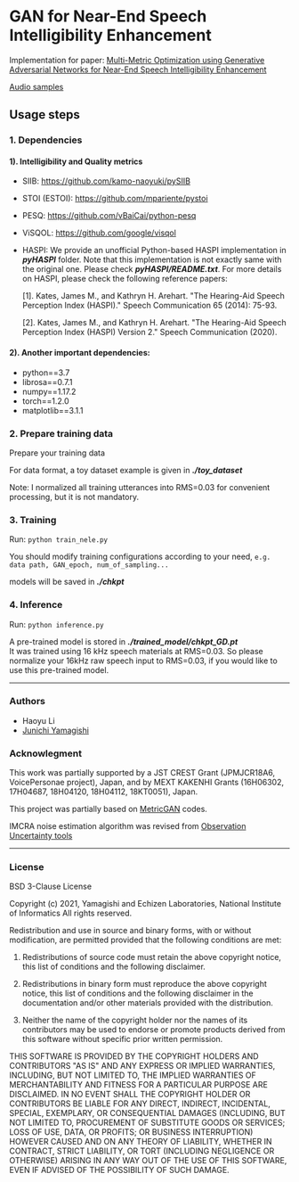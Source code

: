 # GAN for Near-End Speech Intelligibility Enhancement

Implementation for paper: [Multi-Metric Optimization using Generative Adversarial Networks for Near-End Speech Intelligibility Enhancement](https://arxiv.org/abs/2104.08499)

[Audio samples](https://nii-yamagishilab.github.io/hyli666-demos/intelligibility)

## Usage steps

### 1. Dependencies

#### 1). Intelligibility and Quality metrics

* SIIB: https://github.com/kamo-naoyuki/pySIIB
* STOI (ESTOI): https://github.com/mpariente/pystoi
* PESQ: https://github.com/vBaiCai/python-pesq
* ViSQOL: https://github.com/google/visqol
* HASPI: We provide an unofficial Python-based HASPI implementation in ***pyHASPI*** folder. 
  Note that this implementation is not exactly same with the original one. Please check ***pyHASPI/README.txt***. For more details on HASPI, please check the following reference papers:

    [1]. Kates, James M., and Kathryn H. Arehart. "The Hearing-Aid Speech Perception Index (HASPI)." Speech Communication 65 (2014): 75-93.
    
    [2]. Kates, James M., and Kathryn H. Arehart. "The Hearing-Aid Speech Perception Index (HASPI) Version 2." Speech Communication (2020).
    
#### 2). Another important dependencies:
* python==3.7
* librosa==0.7.1
* numpy==1.17.2
* torch==1.2.0
* matplotlib==3.1.1

### 2. Prepare training data

Prepare your training data

For data format, a toy dataset example is given in ***./toy_dataset*** 

Note: I normalized all training utterances into RMS=0.03 for convenient processing, but it is not mandatory.

### 3. Training

Run: `python train_nele.py`

You should modify training configurations according to your need, `e.g. data path, GAN_epoch, num_of_sampling...`

models will be saved in ***./chkpt*** 

### 4. Inference

Run: `python inference.py`

A pre-trained model is stored in  ***./trained_model/chkpt_GD.pt***  <br/>It was trained using 16 kHz speech materials at RMS=0.03. So please normalize your 16kHz raw speech input to RMS=0.03, if you would like to use this pre-trained model.

---

### Authors
* Haoyu Li
* [Junichi Yamagishi](https://nii-yamagishilab.github.io/)

### Acknowlegment

This work was partially supported by a JST CREST Grant (JPMJCR18A6, VoicePersonae project), Japan, and by MEXT KAKENHI Grants (16H06302, 17H04687, 18H04120, 18H04112, 18KT0051), Japan. 


This project was partially based on [MetricGAN](https://github.com/JasonSWFu/MetricGAN) codes.

IMCRA noise estimation algorithm was revised from [Observation Uncertainty tools](https://github.com/ramon-astudillo/obsunc/blob/e849aac65a16fe6900061505fbb0e30f594bd99a/processing/imcra.py)




---
### License

BSD 3-Clause License

Copyright (c) 2021, Yamagishi and Echizen Laboratories, National Institute of Informatics
All rights reserved.

Redistribution and use in source and binary forms, with or without
modification, are permitted provided that the following conditions are met:

1. Redistributions of source code must retain the above copyright notice, this
   list of conditions and the following disclaimer.

2. Redistributions in binary form must reproduce the above copyright notice,
   this list of conditions and the following disclaimer in the documentation
   and/or other materials provided with the distribution.

3. Neither the name of the copyright holder nor the names of its
   contributors may be used to endorse or promote products derived from
   this software without specific prior written permission.

THIS SOFTWARE IS PROVIDED BY THE COPYRIGHT HOLDERS AND CONTRIBUTORS "AS IS"
AND ANY EXPRESS OR IMPLIED WARRANTIES, INCLUDING, BUT NOT LIMITED TO, THE
IMPLIED WARRANTIES OF MERCHANTABILITY AND FITNESS FOR A PARTICULAR PURPOSE ARE
DISCLAIMED. IN NO EVENT SHALL THE COPYRIGHT HOLDER OR CONTRIBUTORS BE LIABLE
FOR ANY DIRECT, INDIRECT, INCIDENTAL, SPECIAL, EXEMPLARY, OR CONSEQUENTIAL
DAMAGES (INCLUDING, BUT NOT LIMITED TO, PROCUREMENT OF SUBSTITUTE GOODS OR
SERVICES; LOSS OF USE, DATA, OR PROFITS; OR BUSINESS INTERRUPTION) HOWEVER
CAUSED AND ON ANY THEORY OF LIABILITY, WHETHER IN CONTRACT, STRICT LIABILITY,
OR TORT (INCLUDING NEGLIGENCE OR OTHERWISE) ARISING IN ANY WAY OUT OF THE USE
OF THIS SOFTWARE, EVEN IF ADVISED OF THE POSSIBILITY OF SUCH DAMAGE.
